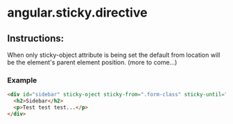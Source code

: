 # angular.sticky.directive

## Instructions:

When only sticky-object attribute is being set the default from location will be the element's parent element position. (more to come...)

### Example
```HTML
<div id="sidebar" sticky-oject sticky-from=".form-class" sticky-until="#end_id">
  <h2>Sidebar</h2>
  <p>Test test test...</p>
</div>
```
